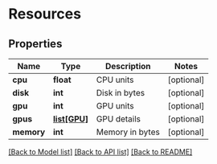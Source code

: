 # Resources

## Properties
Name | Type | Description | Notes
------------ | ------------- | ------------- | -------------
**cpu** | **float** | CPU units | [optional]
**disk** | **int** | Disk in bytes | [optional]
**gpu** | **int** | GPU units | [optional]
**gpus** | [**list[GPU]**](GPU.md) | GPU details | [optional]
**memory** | **int** | Memory in bytes | [optional]

[[Back to Model list]](../README.md#documentation-for-models) [[Back to API list]](../README.md#documentation-for-api-endpoints) [[Back to README]](../README.md)
